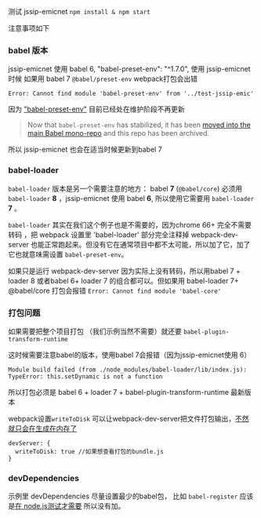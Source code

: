 测试 jssip-emicnet  `npm install & npm start`

注意事项如下

### babel 版本

jssip-emicnet 使用 babel 6, "babel-preset-env": "^1.7.0",
使用 jssip-emicnet 时候 如果用 babel 7 `@babel/preset-env` webpack打包会出错 

`Error: Cannot find module 'babel-preset-env' from '../test-jssip-emic'`

因为 ["babel-preset-env"](https://www.npmjs.com/package/babel-preset-env) 目前已经处在维护阶段不再更新 

> Now that `babel-preset-env` has stabilized, it has been [moved into the main Babel mono-repo](https://github.com/babel/babel/tree/master/packages/babel-preset-env) and this repo has been archived.

所以  jssip-emicnet 也会在适当时候更新到babel 7



### babel-loader 

`babel-loader` 版本是另一个需要注意的地方： babel **7**  (`@babel/core`) 必须用 `babel-loader` **8** ，jssip-emicnet 使用 babel **6**, 所以使用它需要用 `babel-loader` **7** 。 

`babel-loader` 其实在我们这个例子也是不需要的，因为chrome 66+ 完全不需要转码 ，把 webpack 设置里 'babel-loader' 部分完全注释掉 webpack-dev-server 也能正常跑起来。但没有它在通常项目中都不太可能，所以加了它，加了它也就意味需设置 `babel-preset-env`。 

如果只是运行 webpack-dev-server 因为实际上没有转码，所以用babel 7 + loader 8 或者babel 6+ loader 7 的组合都可以。但如果用 babel-loader 7+ @babel/core 打包会报错 `Error: Cannot find module 'babel-core'`



### 打包问题

如果需要把整个项目打包 （我们示例当然不需要）就还要 `babel-plugin-transform-runtime`  

 这时候需要注意babel的版本，使用babel 7会报错（因为jssip-emicnet使用 6）

```
Module build failed (from ./node_modules/babel-loader/lib/index.js):
TypeError: this.setDynamic is not a function
```

所以打包必须是 babel 6 + loader 7 + babel-plugin-transform-runtime 最新版本

webpack设置`writeToDisk` 可以让webpack-dev-server把文件打包输出，[不然就只会在生成在内存了](https://stackoverflow.com/questions/33318457/bundle-js-file-output-and-webpack-dev-server)

```
devServer: {
  writeToDisk: true //如果想查看打包的bundle.js
}
```


### devDependencies

示例里 devDependencies 尽量设置最少的babel包， 比如 `babel-register` 应该是[在 node.js测试才需要](https://x-team.com/blog/setting-up-javascript-testing-tools-for-es6/) 所以没有加。 



